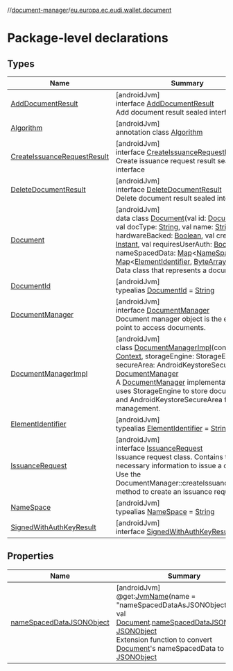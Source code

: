 //[document-manager](../../index.md)/[eu.europa.ec.eudi.wallet.document](index.md)

# Package-level declarations

## Types

| Name | Summary |
|---|---|
| [AddDocumentResult](-add-document-result/index.md) | [androidJvm]<br>interface [AddDocumentResult](-add-document-result/index.md)<br>Add document result sealed interface |
| [Algorithm](-algorithm/index.md) | [androidJvm]<br>annotation class [Algorithm](-algorithm/index.md) |
| [CreateIssuanceRequestResult](-create-issuance-request-result/index.md) | [androidJvm]<br>interface [CreateIssuanceRequestResult](-create-issuance-request-result/index.md)<br>Create issuance request result sealed interface |
| [DeleteDocumentResult](-delete-document-result/index.md) | [androidJvm]<br>interface [DeleteDocumentResult](-delete-document-result/index.md)<br>Delete document result sealed interface |
| [Document](-document/index.md) | [androidJvm]<br>data class [Document](-document/index.md)(val id: [DocumentId](index.md#659369697%2FClasslikes%2F1351694608), val docType: [String](https://kotlinlang.org/api/latest/jvm/stdlib/kotlin/-string/index.html), val name: [String](https://kotlinlang.org/api/latest/jvm/stdlib/kotlin/-string/index.html), val hardwareBacked: [Boolean](https://kotlinlang.org/api/latest/jvm/stdlib/kotlin/-boolean/index.html), val createdAt: [Instant](https://developer.android.com/reference/kotlin/java/time/Instant.html), val requiresUserAuth: [Boolean](https://kotlinlang.org/api/latest/jvm/stdlib/kotlin/-boolean/index.html), val nameSpacedData: [Map](https://kotlinlang.org/api/latest/jvm/stdlib/kotlin.collections/-map/index.html)&lt;[NameSpace](index.md#1862659344%2FClasslikes%2F1351694608), [Map](https://kotlinlang.org/api/latest/jvm/stdlib/kotlin.collections/-map/index.html)&lt;[ElementIdentifier](index.md#-190936378%2FClasslikes%2F1351694608), [ByteArray](https://kotlinlang.org/api/latest/jvm/stdlib/kotlin/-byte-array/index.html)&gt;&gt;)<br>Data class that represents a document. |
| [DocumentId](index.md#659369697%2FClasslikes%2F1351694608) | [androidJvm]<br>typealias [DocumentId](index.md#659369697%2FClasslikes%2F1351694608) = [String](https://kotlinlang.org/api/latest/jvm/stdlib/kotlin/-string/index.html) |
| [DocumentManager](-document-manager/index.md) | [androidJvm]<br>interface [DocumentManager](-document-manager/index.md)<br>Document manager object is the entry point to access documents. |
| [DocumentManagerImpl](-document-manager-impl/index.md) | [androidJvm]<br>class [DocumentManagerImpl](-document-manager-impl/index.md)(context: [Context](https://developer.android.com/reference/kotlin/android/content/Context.html), storageEngine: StorageEngine, secureArea: AndroidKeystoreSecureArea) : [DocumentManager](-document-manager/index.md)<br>A [DocumentManager](-document-manager/index.md) implementation that uses StorageEngine to store documents and AndroidKeystoreSecureArea for key management. |
| [ElementIdentifier](index.md#-190936378%2FClasslikes%2F1351694608) | [androidJvm]<br>typealias [ElementIdentifier](index.md#-190936378%2FClasslikes%2F1351694608) = [String](https://kotlinlang.org/api/latest/jvm/stdlib/kotlin/-string/index.html) |
| [IssuanceRequest](-issuance-request/index.md) | [androidJvm]<br>interface [IssuanceRequest](-issuance-request/index.md)<br>Issuance request class. Contains the necessary information to issue a document. Use the DocumentManager::createIssuanceRequest method to create an issuance request. |
| [NameSpace](index.md#1862659344%2FClasslikes%2F1351694608) | [androidJvm]<br>typealias [NameSpace](index.md#1862659344%2FClasslikes%2F1351694608) = [String](https://kotlinlang.org/api/latest/jvm/stdlib/kotlin/-string/index.html) |
| [SignedWithAuthKeyResult](-signed-with-auth-key-result/index.md) | [androidJvm]<br>interface [SignedWithAuthKeyResult](-signed-with-auth-key-result/index.md) |

## Properties

| Name | Summary |
|---|---|
| [nameSpacedDataJSONObject](name-spaced-data-j-s-o-n-object.md) | [androidJvm]<br>@get:[JvmName](https://kotlinlang.org/api/latest/jvm/stdlib/kotlin.jvm/-jvm-name/index.html)(name = &quot;nameSpacedDataAsJSONObject&quot;)<br>val [Document](-document/index.md).[nameSpacedDataJSONObject](name-spaced-data-j-s-o-n-object.md): [JSONObject](https://developer.android.com/reference/kotlin/org/json/JSONObject.html)<br>Extension function to convert [Document](-document/index.md)'s nameSpacedData to [JSONObject](https://developer.android.com/reference/kotlin/org/json/JSONObject.html) |
